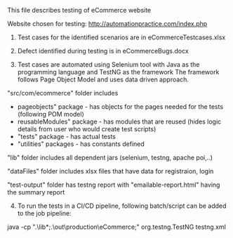 This file describes testing of eCommerce website

Website chosen for testing: http://automationpractice.com/index.php

1. Test cases for the identified scenarios are in eCommerceTestcases.xlsx

2. Defect identified during testing is in eCommerceBugs.docx

3. Test cases are automated using Selenium tool with Java as the programming language and TestNG as the framework
The framework follows Page Object Model and uses data driven approach.

"src/com/ecommerce" folder includes
- pageobjects" package - has objects for the pages needed for the tests (following POM model)
- reusableModules" package - has modules that are reused (hides logic details from user who would create test scripts)
- "tests" package - has actual tests
- "utilities" packages - has constants defined

"lib" folder includes all dependent jars (selenium, testng, apache poi,..)

"dataFiles" folder includes xlsx files that have data for registraion, login

"test-output" folder has testng report with "emailable-report.html" having the summary report

4. To run the tests in a CI/CD pipeline, following batch/script can be added to the job pipeline:

java -cp ".\lib\*;.\out\production\eCommerce;" org.testng.TestNG testng.xml
